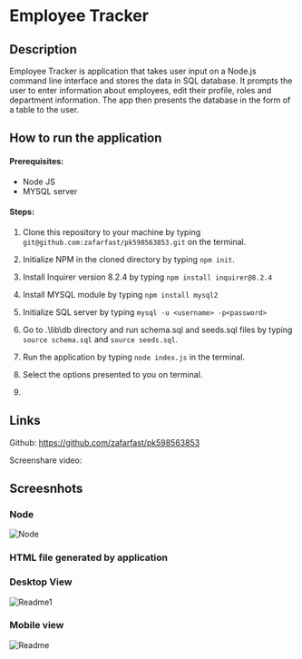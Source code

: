 # Employee Tracker

## Description
Employee Tracker is application that takes user input on a Node.js command line interface and stores the data in SQL database. It prompts the user to enter information about employees, edit their profile, roles and department information. The app then presents the database in the form of a table to the user.

## How to run the application

#### Prerequisites:
- Node JS
- MYSQL server

#### Steps:

1) Clone this repository to your machine by typing `git@github.com:zafarfast/pk598563853.git` on the terminal.
2) Initialize NPM in the cloned directory by typing `npm init`. 
3) Install Inquirer version 8.2.4 by typing `npm install inquirer@8.2.4`
4) Install MYSQL module by typing `npm install mysql2`
5) Initialize SQL server by typing `mysql -u <username> -p<password>`
6) Go to .\lib\db directory and run schema.sql and seeds.sql files by typing `source schema.sql` and `source seeds.sql`.
7) Run the application by typing `node index.js` in the terminal.
8) Select the options presented to you on terminal.

7) 
## Links
Github:
https://github.com/zafarfast/pk598563853

Screenshare video:

## Screesnhots

### Node
![Node](/assets/images/node_screenshot1.jpg)

### HTML file generated by application
### Desktop View
![Readme1](/assets/images/html_screenshot1.jpg)
### Mobile view
![Readme](/assets/images/html_screenshot2.jpg)
